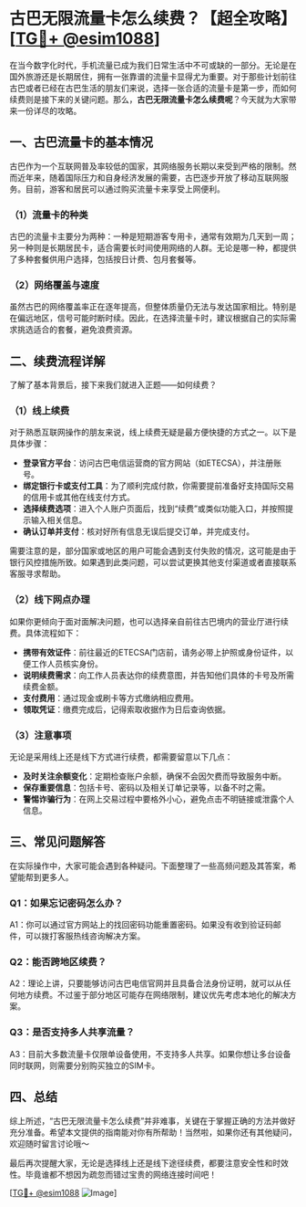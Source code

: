 # 古巴无限流量卡怎么续费？【超全攻略】[[TG💪+ @esim1088](https://t.me/s/esim1088)]

在当今数字化时代，手机流量已成为我们日常生活中不可或缺的一部分。无论是在国外旅游还是长期居住，拥有一张靠谱的流量卡显得尤为重要。对于那些计划前往古巴或者已经在古巴生活的朋友们来说，选择一张合适的流量卡是第一步，而如何续费则是接下来的关键问题。那么，**古巴无限流量卡怎么续费呢**？今天就为大家带来一份详尽的攻略。

## 一、古巴流量卡的基本情况

古巴作为一个互联网普及率较低的国家，其网络服务长期以来受到严格的限制。然而近年来，随着国际压力和自身经济发展的需要，古巴逐步开放了移动互联网服务。目前，游客和居民可以通过购买流量卡来享受上网便利。

### （1）流量卡的种类
古巴的流量卡主要分为两种：一种是短期游客专用卡，通常有效期为几天到一周；另一种则是长期居民卡，适合需要长时间使用网络的人群。无论是哪一种，都提供了多种套餐供用户选择，包括按日计费、包月套餐等。

### （2）网络覆盖与速度
虽然古巴的网络覆盖率正在逐年提高，但整体质量仍无法与发达国家相比。特别是在偏远地区，信号可能时断时续。因此，在选择流量卡时，建议根据自己的实际需求挑选适合的套餐，避免浪费资源。

## 二、续费流程详解

了解了基本背景后，接下来我们就进入正题——如何续费？

### （1）线上续费
对于熟悉互联网操作的朋友来说，线上续费无疑是最方便快捷的方式之一。以下是具体步骤：
- **登录官方平台**：访问古巴电信运营商的官方网站（如ETECSA），并注册账号。
- **绑定银行卡或支付工具**：为了顺利完成付款，你需要提前准备好支持国际交易的信用卡或其他在线支付方式。
- **选择续费选项**：进入个人账户页面后，找到“续费”或类似功能入口，并按照提示输入相关信息。
- **确认订单并支付**：核对好所有信息无误后提交订单，并完成支付。

需要注意的是，部分国家或地区的用户可能会遇到支付失败的情况，这可能是由于银行风控措施所致。如果遇到此类问题，可以尝试更换其他支付渠道或者直接联系客服寻求帮助。

### （2）线下网点办理
如果你更倾向于面对面解决问题，也可以选择亲自前往古巴境内的营业厅进行续费。具体流程如下：
- **携带有效证件**：前往最近的ETECSA门店前，请务必带上护照或身份证件，以便工作人员核实身份。
- **说明续费需求**：向工作人员表达你的续费意图，并告知他们具体的卡号及所需续费金额。
- **支付费用**：通过现金或刷卡等方式缴纳相应费用。
- **领取凭证**：缴费完成后，记得索取收据作为日后查询依据。

### （3）注意事项
无论是采用线上还是线下方式进行续费，都需要留意以下几点：
- **及时关注余额变化**：定期检查账户余额，确保不会因欠费而导致服务中断。
- **保存重要信息**：包括卡号、密码以及相关订单记录等，以备不时之需。
- **警惕诈骗行为**：在网上交易过程中要格外小心，避免点击不明链接或泄露个人信息。

## 三、常见问题解答

在实际操作中，大家可能会遇到各种疑问。下面整理了一些高频问题及其答案，希望能帮到更多人。

### Q1：如果忘记密码怎么办？
A1：你可以通过官方网站上的找回密码功能重置密码。如果没有收到验证码邮件，可以拨打客服热线咨询解决方案。

### Q2：能否跨地区续费？
A2：理论上讲，只要能够访问古巴电信官网并且具备合法身份证明，就可以从任何地方续费。不过鉴于部分地区可能存在网络限制，建议优先考虑本地化的解决方案。

### Q3：是否支持多人共享流量？
A3：目前大多数流量卡仅限单设备使用，不支持多人共享。如果你想让多台设备同时联网，则需要分别购买独立的SIM卡。

## 四、总结

综上所述，“古巴无限流量卡怎么续费”并非难事，关键在于掌握正确的方法并做好充分准备。希望本文提供的指南能对你有所帮助！当然啦，如果你还有其他疑问，欢迎随时留言讨论哦～

最后再次提醒大家，无论是选择线上还是线下途径续费，都要注意安全性和时效性。毕竟谁都不想因为疏忽而错过宝贵的网络连接时间吧！

[[TG💪+ @esim1088](https://t.me/s/esim1088) ![Image](https://i.postimg.cc/4NQfJmqS/Snipaste-2025-05-13-00-14-12.png)]